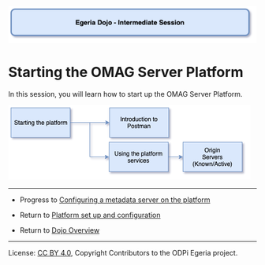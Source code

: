 <!-- SPDX-License-Identifier: CC-BY-4.0 -->
<!-- Copyright Contributors to the ODPi Egeria project 2020. -->

![Blue - Intermediate sessions](egeria-dojo-session-coding-blue-intermediate-session.png)

# Starting the OMAG Server Platform

In this session, you will learn how to start up the OMAG Server Platform.

![Starting Platform Content](egeria-dojo-day-1-3-1-2-starting-the-platform.png)


----
* Progress to [Configuring a metadata server on the platform](egeria-dojo-day-1-3-1-3-configuring-a-server.md)


* Return to [Platform set up and configuration](egeria-dojo-day-1-3-1-platform-set-up-and-configuration.md)
* Return to [Dojo Overview](.)

----
License: [CC BY 4.0](https://creativecommons.org/licenses/by/4.0/),
Copyright Contributors to the ODPi Egeria project.